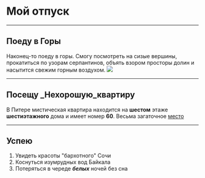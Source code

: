 # Мой отпуск

---
## Поеду в **Горы**
Наконец-то поеду в горы. Смогу посмотреть на сизые вершины, прокатиться по узорам серпантинов, объять взором просторы долин и насытится свежим горным воздухом.
![](Clochoderick_Stone.JPG)

---
## Посещу **_Нехорошую_квартиру**
В Питере мистическая квартира находится на **шестом** этаже **шестиэтажного** дома и имеет номер **60**. Весьма загаточное [место](https://yandex.ru/maps/-/CCUJZIcN1A)

---
## Успею
1. Увидеть красоты "бархотного" Сочи
2. Коснуться изумрудных вод Байкала
3. Потеряться в череде **_белых_** ночей без сна